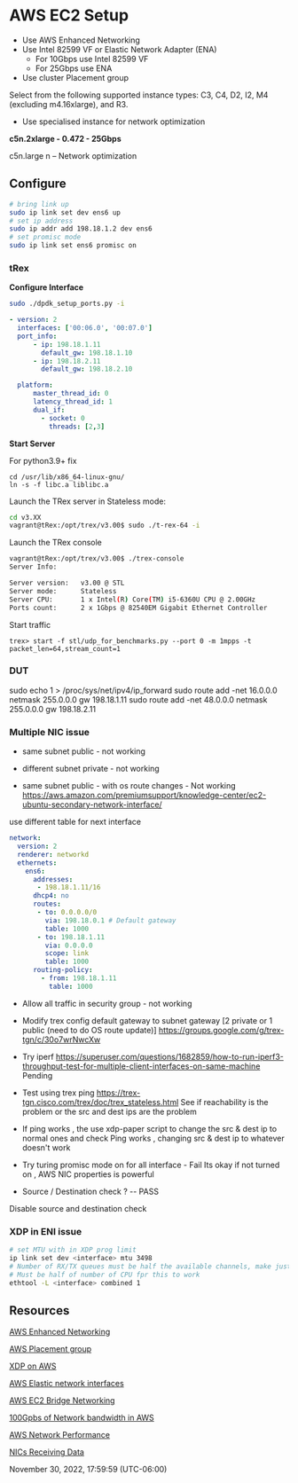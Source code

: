 # AWS EC2 Setup


* Use AWS Enhanced Networking
* Use Intel 82599 VF or Elastic Network Adapter (ENA)
    * For 10Gbps use Intel 82599 VF 
    * For 25Gbps use ENA
* Use cluster Placement group

Select from the following supported instance types: 
C3, C4, D2, I2, M4 (excluding m4.16xlarge), and R3.

* Use specialised instance for network optimization 


**c5n.2xlarge - 0.472 - 25Gbps**


c5n.large 
n – Network optimization




## Configure

```bash
# bring link up
sudo ip link set dev ens6 up
# set ip address
sudo ip addr add 198.18.1.2 dev ens6
# set promisc mode
sudo ip link set ens6 promisc on

```

### tRex

**Configure Interface**
```bash
sudo ./dpdk_setup_ports.py -i
```

```yaml
- version: 2
  interfaces: ['00:06.0', '00:07.0']
  port_info:
      - ip: 198.18.1.11
        default_gw: 198.18.1.10
      - ip: 198.18.2.11
        default_gw: 198.18.2.10

  platform:
      master_thread_id: 0
      latency_thread_id: 1
      dual_if:
        - socket: 0
          threads: [2,3]
```

**Start Server**

For python3.9+ fix
```
cd /usr/lib/x86_64-linux-gnu/
ln -s -f libc.a liblibc.a
```

Launch the TRex server in Stateless mode:

```bash
cd v3.XX
vagrant@tRex:/opt/trex/v3.00$ sudo ./t-rex-64 -i
```

Launch the TRex console

```bash
vagrant@tRex:/opt/trex/v3.00$ ./trex-console
Server Info:

Server version:   v3.00 @ STL
Server mode:      Stateless
Server CPU:       1 x Intel(R) Core(TM) i5-6360U CPU @ 2.00GHz
Ports count:      2 x 1Gbps @ 82540EM Gigabit Ethernet Controller
```

Start traffic
```
trex> start -f stl/udp_for_benchmarks.py --port 0 -m 1mpps -t packet_len=64,stream_count=1
```


### DUT

sudo echo 1 > /proc/sys/net/ipv4/ip_forward
sudo route add -net 16.0.0.0 netmask 255.0.0.0 gw 198.18.1.11
sudo route add -net 48.0.0.0 netmask 255.0.0.0 gw 198.18.2.11




### Multiple NIC issue

* same subnet public - not working
* different subnet private - not working

* same subnet public - with os route changes - Not working
https://aws.amazon.com/premiumsupport/knowledge-center/ec2-ubuntu-secondary-network-interface/

use different table for next interface
```yaml ens6 int1
network:
  version: 2
  renderer: networkd
  ethernets:
    ens6:
      addresses:
       - 198.18.1.11/16
      dhcp4: no
      routes:
       - to: 0.0.0.0/0
         via: 198.18.0.1 # Default gateway
         table: 1000
       - to: 198.18.1.11
         via: 0.0.0.0
         scope: link
         table: 1000
      routing-policy:
        - from: 198.18.1.11
          table: 1000
```

* Allow all traffic in security group - not working


* Modify trex config default gateway to subnet gateway [2 private or 1 public (need to do OS route update)]
https://groups.google.com/g/trex-tgn/c/30o7wrNwcXw
- Try iperf
https://superuser.com/questions/1682859/how-to-run-iperf3-throughput-test-for-multiple-client-interfaces-on-same-machine
Pending

* Test using trex ping 
https://trex-tgn.cisco.com/trex/doc/trex_stateless.html
See if reachability is the problem or the src and dest ips are the problem

* If ping works , the use xdp-paper script to change the src & dest ip to normal ones and check 
Ping works , changing src & dest ip to whatever doesn't work

* Try turing promisc mode on for all interface - Fail
 Its okay if not turned on , AWS NIC properties is powerful

* Source / Destination check ? -- PASS

Disable source and destination check 



### XDP in ENI issue

```bash
# set MTU with in XDP prog limit
ip link set dev <interface> mtu 3498
# Number of RX/TX queues must be half the available channels, make just 1 for 1 CPU. 2 for 2 CPU
# Must be half of number of CPU fpr this to work
ethtool -L <interface> combined 1
```



## Resources

[AWS Enhanced Networking](https://aws.amazon.com/premiumsupport/knowledge-center/enable-configure-enhanced-networking/)

[AWS Placement group](https://docs.aws.amazon.com/AWSEC2/latest/UserGuide/placement-groups.html)

[XDP on AWS](https://trying2adult.com/what-is-xdp-and-how-do-you-use-it-in-linux-amazon-ec2-example/)

[AWS Elastic network interfaces](https://docs.aws.amazon.com/AWSEC2/latest/UserGuide/using-eni.html)

[AWS EC2 Bridge Networking](https://yurmagccie.wordpress.com/2019/08/13/aws-networking-part-2-bridging-and-routing/)

[100Gpbs of Network bandwidth in AWS](https://aws.amazon.com/about-aws/whats-new/2018/11/introducing-amazon-ec2-c5n-instances/)

[AWS Network Performance](https://toonk.io/aws-network-performance-deep-dive/index.html)

[NICs  Receiving Data](https://blog.packagecloud.io/monitoring-tuning-linux-networking-stack-receiving-data/)

November 30, 2022, 17:59:59 (UTC-06:00)